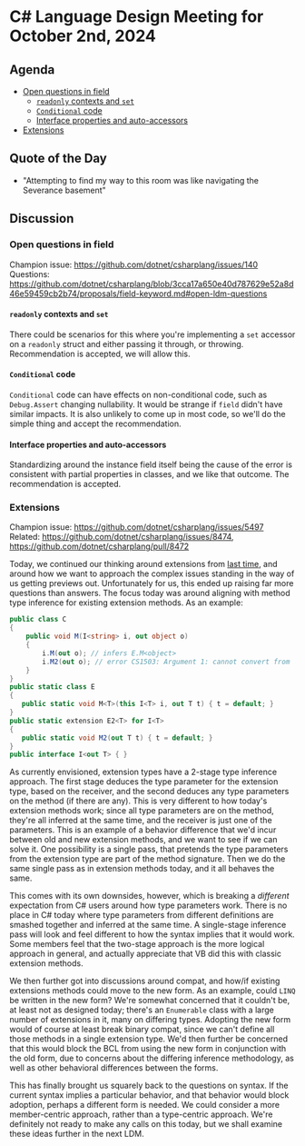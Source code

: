 # C# Language Design Meeting for October 2nd, 2024

## Agenda

- [Open questions in field](#open-questions-in-field)
    - [`readonly` contexts and `set`](#readonly-contexts-and-set)
    - [`Conditional` code](#conditional-code)
    - [Interface properties and auto-accessors](#interface-properties-and-auto-accessors)
- [Extensions](#extensions)

## Quote of the Day

- "Attempting to find my way to this room was like navigating the Severance basement"

## Discussion

### Open questions in field

Champion issue: https://github.com/dotnet/csharplang/issues/140  
Questions: https://github.com/dotnet/csharplang/blob/3cca17a650e40d787629e52a8d46e59459cb2b74/proposals/field-keyword.md#open-ldm-questions

#### `readonly` contexts and `set`

There could be scenarios for this where you're implementing a `set` accessor on a `readonly` struct and either passing it through, or throwing. Recommendation is accepted, we will
allow this.

#### `Conditional` code

`Conditional` code can have effects on non-conditional code, such as `Debug.Assert` changing nullability. It would be strange if `field` didn't have similar impacts. It is also
unlikely to come up in most code, so we'll do the simple thing and accept the recommendation.

#### Interface properties and auto-accessors

Standardizing around the instance field itself being the cause of the error is consistent with partial properties in classes, and we like that outcome. The recommendation is accepted.

### Extensions

Champion issue: https://github.com/dotnet/csharplang/issues/5497  
Related: https://github.com/dotnet/csharplang/issues/8474, https://github.com/dotnet/csharplang/pull/8472

Today, we continued our thinking around extensions from [last time](./LDM-2024-09-30.md#extensions), and around how we want to approach the complex issues standing in the way of
us getting previews out. Unfortunately for us, this ended up raising far more questions than answers. The focus today was around aligning with method type inference for existing
extension methods. As an example:

```cs
public class C
{
    public void M(I<string> i, out object o)
    {
        i.M(out o); // infers E.M<object>
        i.M2(out o); // error CS1503: Argument 1: cannot convert from 'out object' to 'out string'
    }
}
public static class E
{
   public static void M<T>(this I<T> i, out T t) { t = default; }
}
public static extension E2<T> for I<T>
{
   public static void M2(out T t) { t = default; }
}
public interface I<out T> { }
```

As currently envisioned, extension types have a 2-stage type inference approach. The first stage deduces the type parameter for the extension type, based on the receiver, and the second
deduces any type parameters on the method (if there are any). This is very different to how today's extension methods work; since all type parameters are on the method, they're all inferred
at the same time, and the receiver is just one of the parameters. This is an example of a behavior difference that we'd incur between old and new extension methods, and we want to see if
we can solve it. One possibility is a single pass, that pretends the type parameters from the extension type are part of the method signature. Then we do the same single pass as in extension
methods today, and it all behaves the same.

This comes with its own downsides, however, which is breaking a _different_ expectation from C# users around how type parameters work. There is no place in C# today where type parameters
from different definitions are smashed together and inferred at the same time. A single-stage inference pass will look and feel different to how the syntax implies that it would work. Some
members feel that the two-stage approach is the more logical approach in general, and actually appreciate that VB did this with classic extension methods.

We then further got into discussions around compat, and how/if existing extensions methods could move to the new form. As an example, could `LINQ` be written in the new form? We're somewhat
concerned that it couldn't be, at least not as designed today; there's an `Enumerable` class with a large number of extensions in it, many on differing types. Adopting the new form would
of course at least break binary compat, since we can't define all those methods in a single extension type. We'd then further be concerned that this would block the BCL from using the new
form in conjunction with the old form, due to concerns about the differing inference methodology, as well as other behavioral differences between the forms.

This has finally brought us squarely back to the questions on syntax. If the current syntax implies a particular behavior, and that behavior would block adoption, perhaps a different form
is needed. We could consider a more member-centric approach, rather than a type-centric approach. We're definitely not ready to make any calls on this today, but we shall examine these ideas
further in the next LDM.
